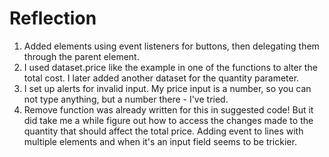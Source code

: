 # Reflection
1. Added elements using event listeners for buttons, then delegating them through the parent element.
2. I used dataset.price like the example in one of the functions to alter the total cost. I later added another dataset for the quantity parameter.
3. I set up alerts for invalid input. My price input is a number, so you can not type anything, but a number there - I've tried.
4. Remove function was already written for this in suggested code! But it did take me a while figure out how to access the changes made to the quantity that should affect the total price. Adding event to lines with multiple elements and when it's an input field seems to be trickier.